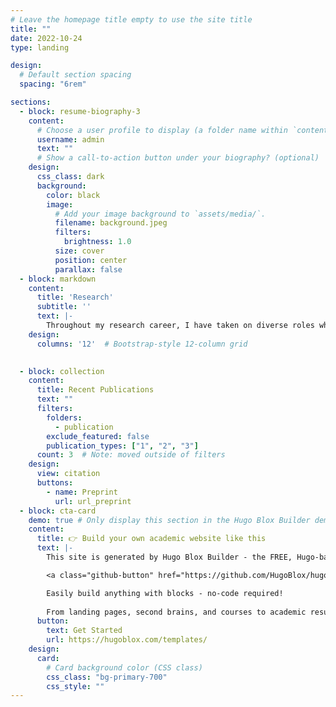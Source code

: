 ```yaml
---
# Leave the homepage title empty to use the site title
title: ""
date: 2022-10-24
type: landing

design:
  # Default section spacing
  spacing: "6rem"

sections:
  - block: resume-biography-3
    content:
      # Choose a user profile to display (a folder name within `content/authors/`)
      username: admin
      text: ""
      # Show a call-to-action button under your biography? (optional)
    design:
      css_class: dark
      background:
        color: black
        image:
          # Add your image background to `assets/media/`.
          filename: background.jpeg
          filters:
            brightness: 1.0
          size: cover
          position: center
          parallax: false
  - block: markdown
    content:
      title: 'Research'
      subtitle: ''
      text: |-
        Throughout my research career, I have taken on diverse roles where I have led computational analyses of complex next-generation sequencing data, including types such as RNA-Seq, ChIP-Seq, CUT&RUN, ATAC-Seq, and Hi-C at both single-cell and bulk resolutions. I specialize in developing and benchmarking bioinformatics pipelines to process large-scale datasets and implementing reproducible workflows for integrating multi-omics data from various research studies. My goal is to contribute significantly to advancements in the field. 
    design:
      columns: '12'  # Bootstrap-style 12-column grid
    

  - block: collection
    content:
      title: Recent Publications
      text: ""
      filters:
        folders:
          - publication
        exclude_featured: false
        publication_types: ["1", "2", "3"]
      count: 3  # Note: moved outside of filters 
    design:
      view: citation
      buttons:
        - name: Preprint
          url: url_preprint
  - block: cta-card
    demo: true # Only display this section in the Hugo Blox Builder demo site
    content:
      title: 👉 Build your own academic website like this
      text: |-
        This site is generated by Hugo Blox Builder - the FREE, Hugo-based open source website builder trusted by 250,000+ academics like you.

        <a class="github-button" href="https://github.com/HugoBlox/hugo-blox-builder" data-color-scheme="no-preference: light; light: light; dark: dark;" data-icon="octicon-star" data-size="large" data-show-count="true" aria-label="Star HugoBlox/hugo-blox-builder on GitHub">Star</a>

        Easily build anything with blocks - no-code required!
        
        From landing pages, second brains, and courses to academic resumés, conferences, and tech blogs.
      button:
        text: Get Started
        url: https://hugoblox.com/templates/
    design:
      card:
        # Card background color (CSS class)
        css_class: "bg-primary-700"
        css_style: ""
---
```

